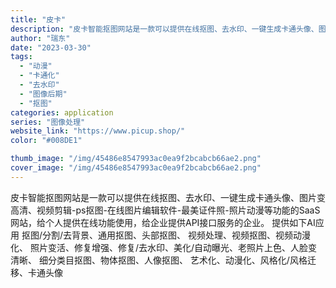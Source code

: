```yaml
---
title: "皮卡"
description: "皮卡智能抠图网站是一款可以提供在线抠图、去水印、一键生成卡通头像、图片变高清、视频剪辑-ps抠图-在线图片编辑软件-最美"
author: "瑞东"
date: "2023-03-30"
tags:
  - "动漫"
  - "卡通化"
  - "去水印"
  - "图像后期"
  - "抠图"
categories: application
series: "图像处理"
website_link: "https://www.picup.shop/"
color: "#008DE1"

thumb_image: "/img/45486e8547993ac0ea9f2bcabcb66ae2.png"
cover_image: "/img/45486e8547993ac0ea9f2bcabcb66ae2.png"
---
```


皮卡智能抠图网站是一款可以提供在线抠图、去水印、一键生成卡通头像、图片变高清、视频剪辑-ps抠图-在线图片编辑软件-最美证件照-照片动漫等功能的SaaS网站，给个人提供在线功能使用，给企业提供API接口服务的企业。 提供如下AI应用 抠图/分割/去背景、通用抠图、头部抠图、 视频处理、视频抠图、视频动漫化、 照片变活、修复增强、修复/去水印、美化/自动曝光、老照片上色、人脸变清晰、 细分类目抠图、物体抠图、人像抠图、 艺术化、动漫化、风格化/风格迁移、卡通头像